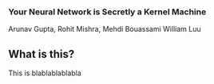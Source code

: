 ### Your Neural Network is Secretly a Kernel Machine

Arunav Gupta, Rohit Mishra, Mehdi Bouassami William Luu

## What is this?

This is blablablablabla